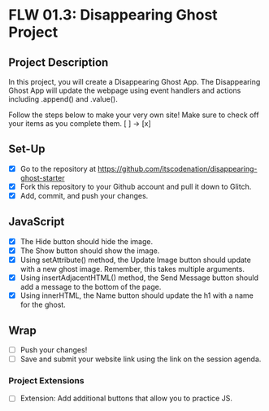 # FLW 01.3: Disappearing Ghost Project

## Project Description
In this project, you will create a Disappearing Ghost App. The Disappearing Ghost App will update the webpage using event handlers and actions including .append() and .value().

Follow the steps below to make your very own site! 
Make sure to check off your items as you complete them. [ ] → [x]


## Set-Up
- [x] Go to the repository at https://github.com/itscodenation/disappearing-ghost-starter
- [x] Fork this repository to your Github account and pull it down to Glitch.
- [x] Add, commit, and push your changes.

## JavaScript
- [x] The Hide button should hide the image.
- [x] The Show button should show the image.
- [x] Using setAttribute() method, the Update Image button should update with a new ghost image. Remember, this takes multiple arguments.
- [x] Using insertAdjacentHTML() method, the Send Message button should add a message to the bottom of the page.
- [x] Using innerHTML, the Name button should update the h1 with a name for the ghost.

## Wrap
- [ ] Push your changes!
- [ ] Save and submit your website link using the link on the session agenda.

### Project Extensions
- [ ] Extension: Add additional buttons that allow you to practice JS.
